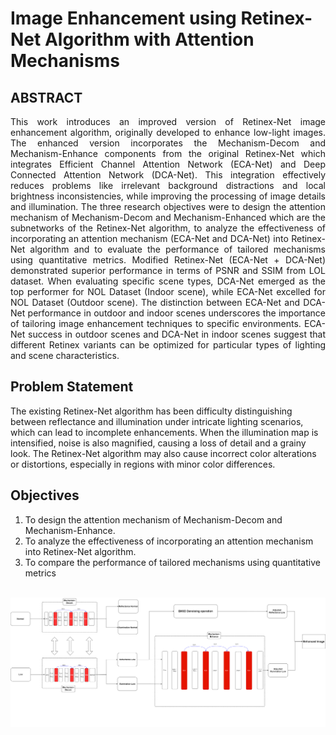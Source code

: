 # Image Enhancement using Retinex-Net Algorithm with Attention Mechanisms

## ABSTRACT
<p align="justify">
This work introduces an improved version of Retinex-Net image enhancement algorithm, originally developed to enhance low-light images. The enhanced version incorporates the Mechanism-Decom and Mechanism-Enhance components from the original Retinex-Net which integrates Efficient Channel Attention Network (ECA-Net) and Deep Connected Attention Network (DCA-Net). This integration effectively reduces problems like irrelevant background distractions and local brightness inconsistencies, while improving the processing of image details and illumination. The three research objectives were to design the attention mechanism of Mechanism-Decom and Mechanism-Enhanced which are the subnetworks of the Retinex-Net algorithm, to analyze the effectiveness of incorporating an attention mechanism (ECA-Net and DCA-Net) into Retinex-Net algorithm and to evaluate the performance of tailored mechanisms using quantitative metrics. Modified Retinex-Net (ECA-Net + DCA-Net) demonstrated superior performance in terms of PSNR and SSIM from LOL dataset. When evaluating specific scene types, DCA-Net emerged as the top performer for NOL Dataset (Indoor scene), while ECA-Net excelled for NOL Dataset (Outdoor scene). The distinction between ECA-Net and DCA-Net performance in outdoor and indoor scenes underscores the importance of tailoring image enhancement techniques to specific environments. ECA-Net success in outdoor scenes and DCA-Net in indoor scenes suggest that different Retinex variants can be optimized for particular types of lighting and scene characteristics.</p><p align="center">


## Problem Statement
The existing Retinex-Net algorithm has been difficulty distinguishing between reflectance and illumination under intricate lighting scenarios, which can lead to incomplete enhancements. When the illumination map is intensified, noise is also magnified, causing a loss of detail and a grainy look.  The Retinex-Net algorithm may also cause incorrect color alterations or distortions, especially in regions with minor color differences. 

## Objectives
1. To design the attention mechanism of Mechanism-Decom and Mechanism-Enhance.
2. To analyze the effectiveness of incorporating an attention mechanism into Retinex-Net algorithm.
3. To compare the performance of tailored mechanisms using quantitative metrics 

<br><img src="picture/framework..png" width="600">  

